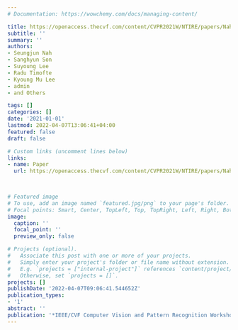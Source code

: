 ```yaml
---
# Documentation: https://wowchemy.com/docs/managing-content/

title: https://openaccess.thecvf.com/content/CVPR2021W/NTIRE/papers/Nah_NTIRE_2021_Challenge_on_Image_Deblurring_CVPRW_2021_paper.pdf
subtitle: ''
summary: ''
authors:
- Seungjun Nah
- Sanghyun Son
- Suyoung Lee
- Radu Timofte
- Kyoung Mu Lee
- admin
- and Others

tags: []
categories: []
date: '2021-01-01'
lastmod: 2022-04-07T13:06:41+04:00
featured: false
draft: false

# Custom links (uncomment lines below)
links:
- name: Paper
  url: https://openaccess.thecvf.com/content/CVPR2021W/NTIRE/papers/Nah_NTIRE_2021_Challenge_on_Image_Deblurring_CVPRW_2021_paper.pdf

  

# Featured image
# To use, add an image named `featured.jpg/png` to your page's folder.
# Focal points: Smart, Center, TopLeft, Top, TopRight, Left, Right, BottomLeft, Bottom, BottomRight.
image:
  caption: ''
  focal_point: ''
  preview_only: false

# Projects (optional).
#   Associate this post with one or more of your projects.
#   Simply enter your project's folder or file name without extension.
#   E.g. `projects = ["internal-project"]` references `content/project/deep-learning/index.md`.
#   Otherwise, set `projects = []`.
projects: []
publishDate: '2022-04-07T09:06:41.544652Z'
publication_types:
- '1'
abstract: ''
publication: '*IEEE/CVF Computer Vision and Pattern Recognition Workshops (CVPRw)*'
---
```

